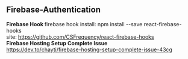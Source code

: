 ## Firebase-Authentication

<b> Firebase Hook </b>
firebase hook install: npm install --save react-firebase-hooks 
<br>
site: https://github.com/CSFrequency/react-firebase-hooks
<br>
<b> Firebase Hosting Setup Complete Issue </b> <br>
https://dev.to/chayti/firebase-hosting-setup-complete-issue-43cg
